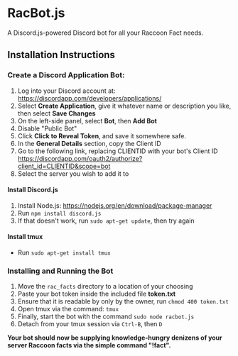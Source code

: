 # RacBot.js

A Discord.js-powered Discord bot for all your Raccoon Fact needs.

## Installation Instructions

### Create a Discord Application Bot:
1. Log into your Discord account at:
https://discordapp.com/developers/applications/
2. Select **Create Application**, give it whatever name or description you like, then select **Save Changes**
3. On the left-side panel, select **Bot**, then **Add Bot**
4. Disable "Public Bot"
5. Click **Click to Reveal Token**, and save it somewhere safe.
6. In the **General Details** section, copy the Client ID
7. Go to the following link, replacing CLIENTID with your bot's Client ID
https://discordapp.com/oauth2/authorize?client_id=CLIENTID&scope=bot
8. Select the server you wish to add it to


#### Install Discord.js
1. Install Node.js:
https://nodejs.org/en/download/package-manager
2. Run  ``npm install discord.js``
2. If that doesn't work, run ``sudo apt-get update``, then try again

#### Install tmux
- Run ``sudo apt-get install tmux``

### Installing and Running the Bot
1. Move the ``rac_facts`` directory to a location of your choosing
2. Paste your bot token inside the included file **token.txt**
  1. Ensure that it is readable by only by the owner, run ``chmod 400 token.txt``
3. Open tmux via the command: ``tmux``
4. Finally, start the bot with the command ``sudo node racbot.js``
5. Detach from your tmux session via ``Ctrl-B``, then ``D``

**Your bot should now be supplying knowledge-hungry denizens of your server Raccoon facts via the simple command "!fact".**
